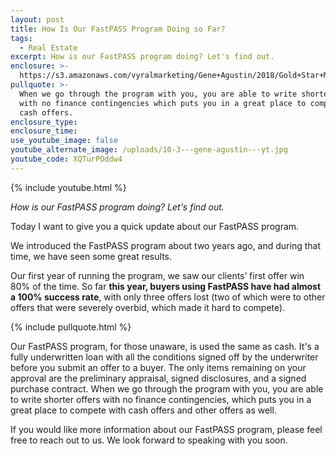 ```yaml
---
layout: post
title: How Is Our FastPASS Program Doing so Far?
tags:
  - Real Estate
excerpt: How is our FastPASS program doing? Let's find out.
enclosure: >-
  https://s3.amazonaws.com/vyralmarketing/Gene+Agustin/2018/Gold+Star+Mortgage+Financial-+How+Is+Our+FastPASS+Program+Doing+so+Far%253F.mp4
pullquote: >-
  When we go through the program with you, you are able to write shorter offers
  with no finance contingencies which puts you in a great place to compete with
  cash offers.
enclosure_type:
enclosure_time:
use_youtube_image: false
youtube_alternate_image: /uploads/10-3---gene-agustin---yt.jpg
youtube_code: XQTurPOddw4
---
```


{% include youtube.html %}

*How is our FastPASS program doing? Let's find out.*

Today I want to give you a quick update about our FastPASS program.

We introduced the FastPASS program about two years ago, and during that time, we have seen some great results.

Our first year of running the program, we saw our clients’ first offer win 80% of the time. So far **this year, buyers using FastPASS have had almost a 100% success rate**, with only three offers lost (two of which were to other offers that were severely overbid, which made it hard to compete).

{% include pullquote.html %}

Our FastPASS program, for those unaware, is used the same as cash. It's a fully underwritten loan with all the conditions signed off by the underwriter before you submit an offer to a buyer. The only items remaining on your approval are the preliminary appraisal, signed disclosures, and a signed purchase contract. When we go through the program with you, you are able to write shorter offers with no finance contingencies, which puts you in a great place to compete with cash offers and other offers as well.

If you would like more information about our FastPASS program, please feel free to reach out to us. We look forward to speaking with you soon.
